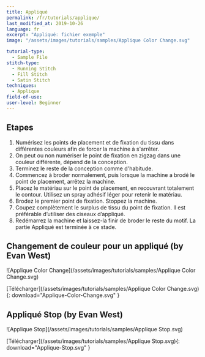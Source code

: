 ```yaml
---
title: Appliqué
permalink: /fr/tutorials/applique/
last_modified_at: 2019-10-26
language: fr
excerpt: "Appliqué: fichier exemple"
image: "/assets/images/tutorials/samples/Applique Color Change.svg"

tutorial-type:
  - Sample File
stitch-type: 
  - Running Stitch
  - Fill Stitch
  - Satin Stitch
techniques:
  - Applique
field-of-use:
user-level: Beginner
---
```

## Etapes

1. Numérisez les points de placement et de fixation du tissu dans différentes couleurs afin de forcer la machine à s'arrêter.
2. On peut ou non numériser le point de fixation en zigzag dans une couleur différente, dépend de la conception.
3. Terminez le reste de la conception comme d'habitude.
4. Commencez à broder normalement, puis lorsque la machine a brodé le point de placement, arrêtez la machine.
5. Placez le matériau sur le point de placement, en recouvrant totalement le contour. Utilisez un spray adhésif léger pour retenir le matériau.
6. Brodez le premier point de fixation.  Stoppez la machine.
7. Coupez complètement le surplus de tissu du point de fixation. Il est préférable d’utiliser des ciseaux d’appliqué.
8. Redémarrez la machine et laissez-la finir de broder le reste du motif. La partie Appliqué est terminée à ce stade.

## Changement de couleur pour un appliqué (by Evan West)

![Applique Color Change](/assets/images/tutorials/samples/Applique Color Change.svg)

[Télécharger](/assets/images/tutorials/samples/Applique Color Change.svg){: download="Applique-Color-Change.svg" }

## Appliqué Stop (by Evan West)

![Applique Stop](/assets/images/tutorials/samples/Applique Stop.svg)

[Télécharger](/assets/images/tutorials/samples/Applique Stop.svg){: download="Applique-Stop.svg" }
